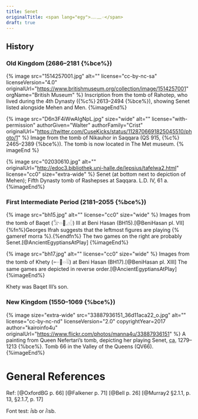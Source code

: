 ```yaml
---
title: Senet
originalTitle: <span lang="egy">𓊃𓈖𓏏</span>
draft: true
---
```


## History

### Old Kingdom (2686–2181 {%bce%})

{% image src="1514257001.jpg" alt="" license="cc-by-nc-sa" licenseVersion="4.0" originalUrl="https://www.britishmuseum.org/collection/image/1514257001" orgName="British Museum" %}
Inscription from the tomb of Rahotep, who lived during the 4th Dynasty ({%c%} 2613–2494 {%bce%}), showing Senet listed alongside Mehen and Men.
{%imageEnd%}

{% image src="D6n3F4iWwAIgNpL.jpg" size="wide" alt="" license="with-permission" authorGiven="Walter" authorFamily="Crist" originalUrl="https://twitter.com/CuseKicks/status/1128706691825045510/photo/1" %}
Image from the tomb of Nikauhor in Saqqara (QS 915, {%c%} 2465–2389 {%bce%}). The tomb is now located in The Met museum.
{% imageEnd %}

{% image src="02030610.jpg" alt="" originalUrl="http://edoc3.bibliothek.uni-halle.de/lepsius/tafelwa2.html"
 license="cc0" size="extra-wide" %}
Senet (at bottom next to depiction of Mehen); Fifth Dynasty tomb of Rashepses at Saqqara.
L.D. IV, 61 a.
{%imageEnd%}

### First Intermediate Period (2181–2055 {%bce%})

{% image src="bh15.jpg" alt="" license="cc0" size="wide" %}
Images from the tomb of Baqet (<span lang="egy">𓅡𓏏𓐰𓈎𓆭</span>) III at Beni Hasan (BH15).[@BeniHasan pl. VII]{%fn%}Georges Ifrah suggests that the leftmost figures are playing {% gameref morra %}.{%endfn%} The two games on the right are probably Senet.[@AncientEgyptiansAtPlay]
{%imageEnd%}

{% image src="bh17.jpg" alt="" license="cc0" size="wide" %}
Images from the tomb of Khety (<span lang="egy">𓄡𓐰𓏏𓇌</span>) at Beni Hasan (BH17).[@BeniHasan pl. XIII] The same games are depicted in reverse order.[@AncientEgyptiansAtPlay]
{%imageEnd%}

Khety was Baqet III’s son.

### New Kingdom (1550–1069 {%bce%})

{% image size="extra-wide" src="33887936151_36d11aca22_o.jpg" alt="" license="cc-by-nc-nd" licenseVersion="2.0" copyrightYear=2017 author="kairoinfo4u" originalUrl="https://www.flickr.com/photos/manna4u/33887936151" %}
A painting from Queen Nefertari’s tomb, depicting her playing Senet, <abbr title="circa">ca.</abbr> 1279–1213 {%bce%}. Tomb 66 in the Valley of the Queens (QV66).
{%imageEnd%}

# General References

Ref: [@OxfordBG p. 66] [@Falkener p. 71] [@Bell p. 26] [@Murray2 §2.1.1, p. 13, §2.1.7, p. 17]

Font test: <span lang="egy-Latn">ꞽsb</span> or <span lang="egy-Latn">ꞽꜣsb</span>.
